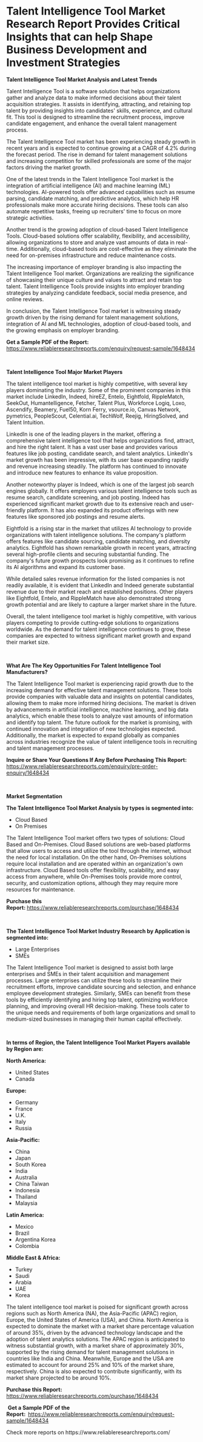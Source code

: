 <p><h1>Talent Intelligence Tool Market Research Report Provides Critical Insights that can help Shape Business Development and Investment Strategies</h1></p><p><strong>Talent Intelligence Tool Market Analysis and Latest Trends</strong></p>
<p><p>Talent Intelligence Tool is a software solution that helps organizations gather and analyze data to make informed decisions about their talent acquisition strategies. It assists in identifying, attracting, and retaining top talent by providing insights into candidates' skills, experience, and cultural fit. This tool is designed to streamline the recruitment process, improve candidate engagement, and enhance the overall talent management process.</p><p>The Talent Intelligence Tool market has been experiencing steady growth in recent years and is expected to continue growing at a CAGR of 4.2% during the forecast period. The rise in demand for talent management solutions and increasing competition for skilled professionals are some of the major factors driving the market growth.</p><p>One of the latest trends in the Talent Intelligence Tool market is the integration of artificial intelligence (AI) and machine learning (ML) technologies. AI-powered tools offer advanced capabilities such as resume parsing, candidate matching, and predictive analytics, which help HR professionals make more accurate hiring decisions. These tools can also automate repetitive tasks, freeing up recruiters' time to focus on more strategic activities.</p><p>Another trend is the growing adoption of cloud-based Talent Intelligence Tools. Cloud-based solutions offer scalability, flexibility, and accessibility, allowing organizations to store and analyze vast amounts of data in real-time. Additionally, cloud-based tools are cost-effective as they eliminate the need for on-premises infrastructure and reduce maintenance costs.</p><p>The increasing importance of employer branding is also impacting the Talent Intelligence Tool market. Organizations are realizing the significance of showcasing their unique culture and values to attract and retain top talent. Talent Intelligence Tools provide insights into employer branding strategies by analyzing candidate feedback, social media presence, and online reviews.</p><p>In conclusion, the Talent Intelligence Tool market is witnessing steady growth driven by the rising demand for talent management solutions, integration of AI and ML technologies, adoption of cloud-based tools, and the growing emphasis on employer branding.</p></p>
<p><strong>Get a Sample PDF of the Report:&nbsp;</strong> <a href="https://www.reliableresearchreports.com/enquiry/request-sample/1648434">https://www.reliableresearchreports.com/enquiry/request-sample/1648434</a></p>
<p>&nbsp;</p>
<p><strong>Talent Intelligence Tool Major Market Players</strong></p>
<p><p>The talent intelligence tool market is highly competitive, with several key players dominating the industry. Some of the prominent companies in this market include LinkedIn, Indeed, hireEZ, Entelo, Eightfold, RippleMatch, SeekOut, Humantelligence, Fetcher, Talent Plus, Workforce Logiq, Loxo, Ascendify, Beamery, Fuel50, Korn Ferry, vsource.io, Canvas Network, pymetrics, PeopleScout, Celential.ai, TechWolf, Reejig, HiringSolved, and Talent Intuition.</p><p>LinkedIn is one of the leading players in the market, offering a comprehensive talent intelligence tool that helps organizations find, attract, and hire the right talent. It has a vast user base and provides various features like job posting, candidate search, and talent analytics. LinkedIn's market growth has been impressive, with its user base expanding rapidly and revenue increasing steadily. The platform has continued to innovate and introduce new features to enhance its value proposition.</p><p>Another noteworthy player is Indeed, which is one of the largest job search engines globally. It offers employers various talent intelligence tools such as resume search, candidate screening, and job posting. Indeed has experienced significant market growth due to its extensive reach and user-friendly platform. It has also expanded its product offerings with new features like sponsored job postings and resume alerts.</p><p>Eightfold is a rising star in the market that utilizes AI technology to provide organizations with talent intelligence solutions. The company's platform offers features like candidate sourcing, candidate matching, and diversity analytics. Eightfold has shown remarkable growth in recent years, attracting several high-profile clients and securing substantial funding. The company's future growth prospects look promising as it continues to refine its AI algorithms and expand its customer base.</p><p>While detailed sales revenue information for the listed companies is not readily available, it is evident that LinkedIn and Indeed generate substantial revenue due to their market reach and established positions. Other players like Eightfold, Entelo, and RippleMatch have also demonstrated strong growth potential and are likely to capture a larger market share in the future.</p><p>Overall, the talent intelligence tool market is highly competitive, with various players competing to provide cutting-edge solutions to organizations worldwide. As the demand for talent intelligence continues to grow, these companies are expected to witness significant market growth and expand their market size.</p></p>
<p>&nbsp;</p>
<p><strong>What Are The Key Opportunities For Talent Intelligence Tool Manufacturers?</strong></p>
<p><p>The Talent Intelligence Tool market is experiencing rapid growth due to the increasing demand for effective talent management solutions. These tools provide companies with valuable data and insights on potential candidates, allowing them to make more informed hiring decisions. The market is driven by advancements in artificial intelligence, machine learning, and big data analytics, which enable these tools to analyze vast amounts of information and identify top talent. The future outlook for the market is promising, with continued innovation and integration of new technologies expected. Additionally, the market is expected to expand globally as companies across industries recognize the value of talent intelligence tools in recruiting and talent management processes.</p></p>
<p><strong>Inquire or Share Your Questions If Any Before Purchasing This Report:</strong> <a href="https://www.reliableresearchreports.com/enquiry/pre-order-enquiry/1648434">https://www.reliableresearchreports.com/enquiry/pre-order-enquiry/1648434</a></p>
<p>&nbsp;</p>
<p><strong>Market Segmentation</strong></p>
<p><strong>The Talent Intelligence Tool Market Analysis by types is segmented into:</strong></p>
<p><ul><li>Cloud Based</li><li>On Premises</li></ul></p>
<p><p>The Talent Intelligence Tool market offers two types of solutions: Cloud Based and On-Premises. Cloud Based solutions are web-based platforms that allow users to access and utilize the tool through the internet, without the need for local installation. On the other hand, On-Premises solutions require local installation and are operated within an organization's own infrastructure. Cloud Based tools offer flexibility, scalability, and easy access from anywhere, while On-Premises tools provide more control, security, and customization options, although they may require more resources for maintenance.</p></p>
<p><strong>Purchase this Report:&nbsp;</strong><a href="https://www.reliableresearchreports.com/purchase/1648434">https://www.reliableresearchreports.com/purchase/1648434</a></p>
<p>&nbsp;</p>
<p><strong>The Talent Intelligence Tool Market Industry Research by Application is segmented into:</strong></p>
<p><ul><li>Large Enterprises</li><li>SMEs</li></ul></p>
<p><p>The Talent Intelligence Tool market is designed to assist both large enterprises and SMEs in their talent acquisition and management processes. Large enterprises can utilize these tools to streamline their recruitment efforts, improve candidate sourcing and selection, and enhance employee development strategies. Similarly, SMEs can benefit from these tools by efficiently identifying and hiring top talent, optimizing workforce planning, and improving overall HR decision-making. These tools cater to the unique needs and requirements of both large organizations and small to medium-sized businesses in managing their human capital effectively.</p></p>
<p>&nbsp;</p>
<p><strong>In terms of Region, the Talent Intelligence Tool Market Players available by Region are:</strong></p>
<p>
    <p> <strong> North America: </strong>
        <ul>
            <li>United States</li>
            <li>Canada</li>
        </ul>
        </p> 
    <p> <strong> Europe: </strong>
        <ul>
            <li>Germany</li>
            <li>France</li>
            <li>U.K.</li>
            <li>Italy</li>
            <li>Russia</li>
        </ul>
        </p> 
    <p> <strong> Asia-Pacific: </strong>
        <ul>
            <li>China</li>
            <li>Japan</li>
            <li>South Korea</li>
            <li>India</li>
            <li>Australia</li>
            <li>China Taiwan</li>
            <li>Indonesia</li>
            <li>Thailand</li>
            <li>Malaysia</li>
        </ul>
        </p> 
    <p> <strong> Latin America: </strong>
        <ul>
            <li>Mexico</li>
            <li>Brazil</li>
            <li>Argentina Korea</li>
            <li>Colombia</li>
        </ul>
        </p> 
    <p> <strong> Middle East & Africa: </strong>
        <ul>
            <li>Turkey</li>
            <li>Saudi</li>
            <li>Arabia</li>
            <li>UAE</li>
            <li>Korea</li>
        </ul>
    </p>
    </p>
<p><p>The talent intelligence tool market is poised for significant growth across regions such as North America (NA), the Asia-Pacific (APAC) region, Europe, the United States of America (USA), and China. North America is expected to dominate the market with a market share percentage valuation of around 35%, driven by the advanced technology landscape and the adoption of talent analytics solutions. The APAC region is anticipated to witness substantial growth, with a market share of approximately 30%, supported by the rising demand for talent management solutions in countries like India and China. Meanwhile, Europe and the USA are estimated to account for around 25% and 10% of the market share, respectively. China is also expected to contribute significantly, with its market share projected to be around 10%.</p></p>
<p><strong>Purchase this Report: </strong><a href="https://www.reliableresearchreports.com/purchase/1648434">https://www.reliableresearchreports.com/purchase/1648434</a></p>
<p>&nbsp;<strong>Get a Sample PDF of the Report:&nbsp;&nbsp;</strong><a href="https://www.reliableresearchreports.com/enquiry/request-sample/1648434">https://www.reliableresearchreports.com/enquiry/request-sample/1648434</a></p>
<p><strong></strong></p>
<p>Check more reports on https://www.reliableresearchreports.com/</p>